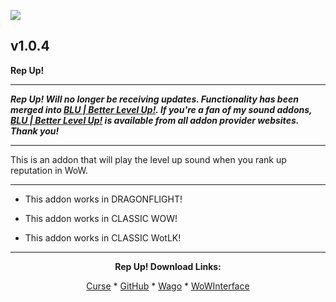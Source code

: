 [![](https://img.shields.io/static/v1?label=Donate&message=CashApp&color=brightgreen)](https://bit.ly/3fyxxSU)

v1.0.4
------------------------------

**Rep Up!**

------------------------------

***Rep Up! Will no longer be receiving updates. Functionality has been merged into [BLU | Better Level Up!](https://www.curseforge.com/wow/addons/blu-better-level-up "This link takes you to the Curseforge.com website, you may download it here and help support the developers."). If you're a fan of my sound addons, [BLU | Better Level Up!](https://www.curseforge.com/wow/addons/blu-better-level-up "This link takes you to the Curseforge.com website, you may download it here and help support the developers.") is available from all addon provider websites. Thank you!***

------------------------------

This is an addon that will play the level up sound when you rank up reputation in WoW.

------------------------------

- This addon works in DRAGONFLIGHT!

- This addon works in CLASSIC WOW!

- This addon works in CLASSIC WotLK!

------------------------------
<div align="center">

**Rep Up! Download Links:**

[Curse](https://www.curseforge.com/wow/addons/rep-up "This link takes you to the Curseforge.com website, you may download it here and help support the developers.") * [GitHub](https://github.com/donniedice/Rep-Up- "This link takes you to the GitHub.com website, you may download it here.") * [Wago](https://addons.wago.io/addons/rep-up "This link takes you to the Wago.io website, you may download it here and help support the developers.") * [WoWInterface](https://www.wowinterface.com/downloads/info26319-RepUp.html "This link takes you to the WoWInterface.com website, you may download it here.")

</div>
